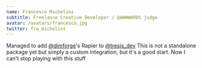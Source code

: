 ```yaml
---
name: Francesco Michelini
subtitle: Freelance Creative Developer / @AWWWARDS judge
avatar: /avatars/francesco.jpg
twitter: fra_michelini
---
```


Managed to add [@dimforge](https://twitter.com/dimforge)'s Rapier to [@tresjs_dev](https://twitter.com/tresjs_dev)
This is not a standalone package yet but simply a custom integration, 
but it's a good start. Now I can't stop playing with this stuff


